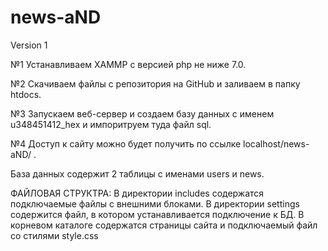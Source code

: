 # news-aND
Version 1

№1 Устанавливаем XAMMP с версией php не ниже 7.0.

№2 Скачиваем файлы с репозитория на GitHub и заливаем в папку htdocs.

№3 Запускаем веб-сервер и создаем базу данных с именем u348451412_hex и импоритруем туда файл sql.

№4  Доступ к сайту можно будет получить по ссылке localhost/news-aND/ . 

База данных содержит 2 таблицы с именами users и news. 

ФАЙЛОВАЯ СТРУКТРА:
В директории includes содержатся подключаемые файлы с внешними блоками.
В директории settings содержится файл, в котором устанавливается подключение к БД.
В корневом каталоге содержатся страницы сайта и подключаемый файл со стилями style.css

